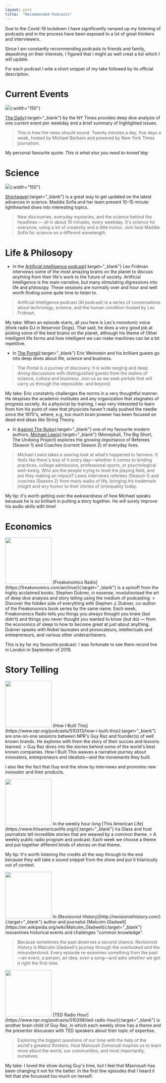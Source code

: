 ```yaml
---
layout: post
title:  "Recommended Podcasts"
---
```


Due to the Covid-19 lockdown I have significantly ramped up my listening of podcasts 
and in the process have been exposed to a lot of great thinkers and interviewers.  

Since I am constantly recommending podcasts to friends and family, depedning on their interests, I figured that I might as well creat a list which I will update.   

For each podcast I wite a short snippet of my take followed by its official description.  

# Current Events  
![](https://upload.wikimedia.org/wikipedia/en/b/b7/The_Daily_logo.jpg){:width="150"}

[The Daily](https://www.nytimes.com/column/the-daily){:target="_blank"} by the NY Times provides deep dive analysis of one current event per weekday and a brief summary of highlighted issues.   
> This is how the news should sound. Twenty minutes a day, five days a week, hosted by Michael Barbaro and powered by New York Times journalism.    

My personal favourite quote: *This is what else you need to-knowt'day*  


# Science  
![](https://upload.wikimedia.org/wikipedia/commons/d/d7/National_Public_Radio_logo.svg){:width="150"}

[Shortwave](https://www.npr.org/podcasts/510351/short-wave){:target="_blank"} is a great way to get updated on the latest advances in science. Maddie Sofia and her team present 10-15 minute lighthearted dives into interesting topics. 
> New discoveries, everyday mysteries, and the science behind the headlines — all in about 10 minutes, every weekday. It's science for everyone, using a lot of creativity and a little humor. Join host Maddie Sofia for science on a different wavelength.  


# Life & Philosopy 
* In the [Artificial Intelligence podcast](https://lexfridman.com/ai/){:target="_blank"} Lex Fridman interviews some of the most amazing brains on the planet to discuss anything from their life's work to the future of society. Artificial Intelligence is the main narrative, but many stimulating digressions into life and philosopy. These sessions are normally over and hour and well worth finding some quite time to listen to.  
> Artificial Intelligence podcast (AI podcast) is a series of conversations about technology, science, and the human condition hosted by Lex Fridman.

My take: When an episode starts, all you here is Lex's monotonic voice (think radio DJ in Reservoir Dogs). That said, he does a very good job at picking some of the best brains on the planet, although his theme of Other intelligent life forms and how intelligent we can make machines can be a bit repetitive. 


* In [The Portal](https://theportal.wiki/wiki/Main_Page){:target="_blank"} Eric Weinstein and his brilliant guests go into deep dives about life, science and business.   
> The Portal is a journey of discovery. It is wide ranging and deep diving discussions with distinguished guests from the realms of science, culture and business. Join us as we seek portals that will carry us through the impossible- and beyond.  

My take: Eric constatnly challenges the norms in a very thoughtful manner. He despises the academic institutes and any organization that stagnates of progress society. As a physicist by training, I was very interested to learn from him his point of view that physicists haven't really pushed the needle since the 1970's, where, e.g, too much brain poweer has been focused on dead end ideas like String Theory.  


* In [Against The Rules](https://atrpodcast.com/){:target="_blank"} one of my favourite modern authors, [Michael Lewis](https://en.wikipedia.org/wiki/Michael_Lewis){:target="_blank"} (Moneyball, The Big Short, The Undoing Project) explores the growing importance of Referees (Season 1) and Coaches (current Season 2) of everyday lives. 

> Michael Lewis takes a searing look at what’s happened to fairness. It feels like there's less of it every day—whether it comes to lending practices, college admissions, professional sports, or psychological well-being. Who are the people trying to level the playing field, and are they making an impact? Lewis interviews referees (Season 1) and coaches (Season 2) from many walks of life, bringing his trademark insight and wry humor to their stories of (in)equality today. 

My tip: it's worth getting over the awkwardness of how Michael speaks because he is so brilliant in putting a story together. He will surely improve his audio skills with time!



# Economics 

<img src="https://upload.wikimedia.org/wikipedia/en/c/c9/Freakonomics_Radio.jpg" width=150>  
[Freakonomics Radio](https://freakonomics.com/archive/){:target="_blank"} is a spinoff from the highly acclaimed books. Stephen Dubner, in essense, revolutionised the art of deep dive analysis and story telling using the medium of podcasting.   
> Discover the hidden side of everything with Stephen J. Dubner, co-author of the Freakonomics book series by the same name. Each week, Freakonomics Radio tells you things you always thought you knew (but didn’t) and things you never thought you wanted to know (but do) — from the economics of sleep to how to become great at just about anything. Dubner speaks with Nobel laureates and provocateurs, intellectuals and entrepreneurs, and various other underachievers.  

This is by far my favourite podcast. I was fortunate to see them record live in London in September of 2019.  

# Story Telling    
<img src="https://upload.wikimedia.org/wikipedia/en/b/b0/NPR_How_I_Built_This_cover_art.jpg" width=150>  
[How I Built This](https://www.npr.org/podcasts/510313/how-i-built-this){:target="_blank"} are one-on-one sessions between NPR's Guy Raz and founder(s) of well known brands. He explores with them the story of their succes and lessons learned.    
> Guy Raz dives into the stories behind some of the world's best known companies. How I Built This weaves a narrative journey about innovators, entrepreneurs and idealists—and the movements they built.   

I also like the fact that Guy end the show by interviews and promotes new innovator and their products.  


<img src="https://upload.wikimedia.org/wikipedia/commons/8/8a/Thisamericanlife-wbez.png" width=150>  
In the weekly hour long [This American Life](https://www.thisamericanlife.org/){:target="_blank"} Ira Glass and host journalists tell incredible stories that are weaved by a common theme.     
> A weekly public radio program and podcast. Each week we choose a theme and put together different kinds of stories on that theme.  

My tip: It's worth listening the credits all the way through to the end because they will take a sound snippet from the show and put it hilariously out of context. 


<img src="https://upload.wikimedia.org/wikipedia/en/a/ac/Revisionist_History_logo.jpg" width=150>  
In [Revisionist History](http://revisionisthistory.com/){:target="_blank"} author and journalist [Malcolm Gladwell](https://en.wikipedia.org/wiki/Malcolm_Gladwell){:target="_blank"} reaxamines historical events and challenges "common knowledge".

> Because sometimes the past deserves a second chance. Revisionist History is Malcolm Gladwell's journey through the overlooked and the misunderstood. Every episode re-examines something from the past—an event, a person, an idea, even a song—and asks whether we got it right the first time.

<img src="https://upload.wikimedia.org/wikipedia/commons/d/d7/National_Public_Radio_logo.svg" width=150>   
[TED Radio Hour](https://www.npr.org/podcasts/510298/ted-radio-hour){:target="_blank"} is another brain child of Guy Raz, in which each weekly show has a theme and the presenter discusses with TED speakers about their topic of expertise. 

> Exploring the biggest questions of our time with the help of the world's greatest thinkers. Host Manoush Zomorodi inspires us to learn more about the world, our communities, and most importantly, ourselves.  

My take: I loved the show during Guy's time, but I feel that Masnoush has been changing it not for the better. In the first few episodes that I heard it felt that she focussed too much on herself.  












